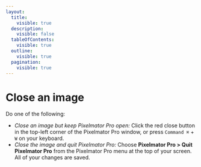 ```yaml
---
layout:
  title:
    visible: true
  description:
    visible: false
  tableOfContents:
    visible: true
  outline:
    visible: true
  pagination:
    visible: true
---
```


# Close an image

Do one of the following:

* _Close an image but keep Pixelmator Pro open:_ Click the red close button in the top-left corner of the Pixelmator Pro window, or press `Command ⌘` + `W` on your keyboard.
* _Close the image and quit Pixelmator Pro:_ Choose **Pixelmator Pro > Quit Pixelmator Pro** from the Pixelmator Pro menu at the top of your screen. All of your changes are saved.
